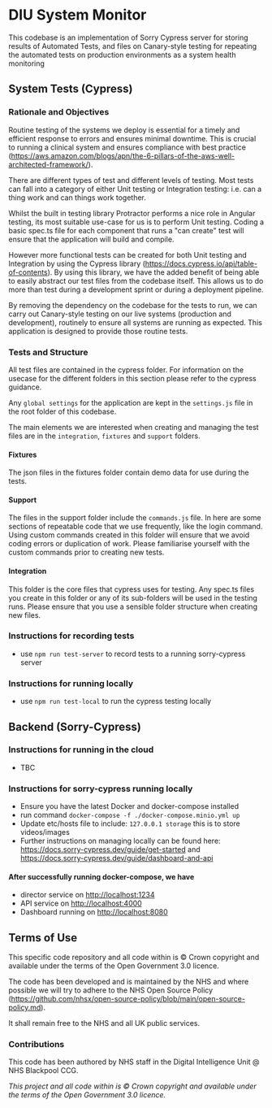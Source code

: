 # DIU System Monitor

This codebase is an implementation of Sorry Cypress server for storing results of Automated Tests, and files on Canary-style testing for repeating the automated tests on production environments as a system health monitoring

## System Tests (Cypress)

### Rationale and Objectives

Routine testing of the systems we deploy is essential for a timely and efficient response to errors and ensures minimal downtime. This is crucial to running a clinical system and ensures compliance with best practice (<https://aws.amazon.com/blogs/apn/the-6-pillars-of-the-aws-well-architected-framework/>).

There are different types of test and different levels of testing. Most tests can fall into a category of either Unit testing or Integration testing: i.e. can a thing work and can things work together.

Whilst the built in testing library Protractor performs a nice role in Angular testing, its most suitable use-case for us is to perform Unit testing. Coding a basic spec.ts file for each component that runs a "can create" test will ensure that the application will build and compile.

However more functional tests can be created for both Unit testing and Integration by using the Cypress library (<https://docs.cypress.io/api/table-of-contents>). By using this library, we have the added benefit of being able to easily abstract our test files from the codebase itself. This allows us to do more than test during a development sprint or during a deployment pipeline.

By removing the dependency on the codebase for the tests to run, we can carry out Canary-style testing on our live systems (production and development), routinely to ensure all systems are running as expected. This application is designed to provide those routine tests.

### Tests and Structure

All test files are contained in the cypress folder. For information on the usecase for the different folders in this section please refer to the cypress guidance.

Any `global settings` for the application are kept in the `settings.js` file in the root folder of this codebase.

The main elements we are interested when creating and managing the test files are in the `integration`, `fixtures` and `support` folders.

#### Fixtures

The json files in the fixtures folder contain demo data for use during the tests.

#### Support

The files in the support folder include the `commands.js` file. In here are some sections of repeatable code that we use frequently, like the login command. Using custom commands created in this folder will ensure that we avoid coding errors or duplication of work. Please familiarise yourself with the custom commands prior to creating new tests.

#### Integration

This folder is the core files that cypress uses for testing. Any spec.ts files you create in this folder or any of its sub-folders will be used in the testing runs. Please ensure that you use a sensible folder structure when creating new files.

### Instructions for recording tests

- use `npm run test-server` to record tests to a running sorry-cypress server

### Instructions for running locally

- use `npm run test-local` to run the cypress testing locally

## Backend (Sorry-Cypress)

### Instructions for running in the cloud

- TBC

### Instructions for sorry-cypress running locally

- Ensure you have the latest Docker and docker-compose installed
- run command `docker-compose -f ./docker-compose.minio.yml up`
- Update etc/hosts file to include: `127.0.0.1 storage` this is to store videos/images
- Further instructions on managing locally can be found here: <https://docs.sorry-cypress.dev/guide/get-started> and <https://docs.sorry-cypress.dev/guide/dashboard-and-api>

#### After successfully running docker-compose, we have

- director service on <http://localhost:1234>
- API service on <http://localhost:4000>
- Dashboard running on <http://localhost:8080>

## Terms of Use

This specific code repository and all code within is © Crown copyright and available under the terms of the Open Government 3.0 licence.

The code has been developed and is maintained by the NHS and where possible we will try to adhere to the NHS Open Source Policy (<https://github.com/nhsx/open-source-policy/blob/main/open-source-policy.md>).

It shall remain free to the NHS and all UK public services.

### Contributions

This code has been authored by NHS staff in the Digital Intelligence Unit @ NHS Blackpool CCG.

_This project and all code within is © Crown copyright and available under the terms of the Open Government 3.0 licence._
